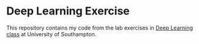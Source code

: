 # Deep Learning Exercise

This repository contains my code from the lab exercises in [Deep Learning class](http://comp6248.ecs.soton.ac.uk/) at University of Southampton.